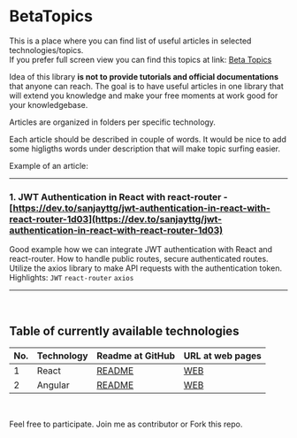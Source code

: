 # BetaTopics
This is a place where you can find list of useful articles in selected technologies/topics.\
If you prefer full screen view you can find this topics at link: [Beta Topics](https://djolewalker.github.io/BetaTopics/)

Idea of this library **is not to provide tutorials and official documentations** that anyone can reach.
The goal is to have useful articles in one library that will extend you knowledge and make your free moments at work good for your knowledgebase.

Articles are organized in folders per specific technology. 

Each article should be described in couple of words. It would be nice to add some higligths 
words under description that will make topic surfing easier.

Example of an article:

---
### **1. JWT Authentication in React with react-router** - [https://dev.to/sanjayttg/jwt-authentication-in-react-with-react-router-1d03](https://dev.to/sanjayttg/jwt-authentication-in-react-with-react-router-1d03)
Good example how we can integrate JWT authentication with React and react-router. How to handle public routes, secure authenticated routes. 
Utilize the axios library to make API requests with the authentication token. \
Highlights: `JWT`  `react-router` `axios`

---

</br> 

## Table of currently available technologies

| No. | Technology                                    | Readme at GitHub                                                    | URL at web pages                                           |
| --- | --------------------------------------------- | ------------------------------------------------------------------- | ---------------------------------------------------------- |
| 1   | React                                         | [README](https://github.com/djolewalker/BetaTopics/tree/main/React)    | [WEB](https://djolewalker.github.io/BetaTopics/React/)     |
| 2   | Angular                                       | [README](https://github.com/djolewalker/BetaTopics/blob/main/Angular)  | [WEB](https://djolewalker.github.io/BetaTopics/Angular/)   |

</br> 

Feel free to participate. Join me as contributor or Fork this repo.
